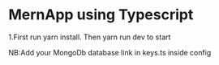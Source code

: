 <h1>MernApp using Typescript</h1>
<p>1.First run yarn install. Then yarn run dev to start</p>
<p>NB:Add your MongoDb database link  in keys.ts inside config</p>

 
